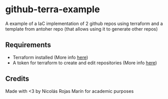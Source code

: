 # github-terra-example

A example of a IaC implementation of 2 github repos using terraform and a template from antoher repo (that allows using it to generate other repos)

## Requirements

- Terraform installed (More info [here]((https://developer.hashicorp.com/terraform/install)))
- A token for terraform to create and edit repositories (More info [here]((https://docs.github.com/en/enterprise-server@3.9/authentication/keeping-your-account-and-data-secure/managing-your-personal-access-tokens)))

## Credits
Made with <3 by Nicolás Rojas Marín for academic purposes

